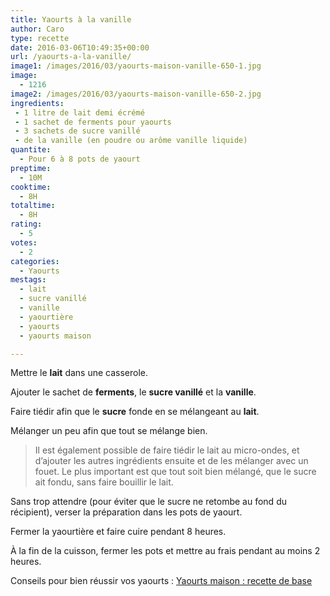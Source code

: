 ```yaml
---
title: Yaourts à la vanille
author: Caro
type: recette
date: 2016-03-06T10:49:35+00:00
url: /yaourts-a-la-vanille/
image1: /images/2016/03/yaourts-maison-vanille-650-1.jpg
image:
  - 1216
image2: /images/2016/03/yaourts-maison-vanille-650-2.jpg
ingredients:
 - 1 litre de lait demi écrémé
 - 1 sachet de ferments pour yaourts
 - 3 sachets de sucre vanillé
 - de la vanille (en poudre ou arôme vanille liquide)
quantite:
  - Pour 6 à 8 pots de yaourt
preptime:
  - 10M
cooktime:
  - 8H
totaltime:
  - 8H
rating:
  - 5
votes:
  - 2
categories:
  - Yaourts
mestags:
  - lait
  - sucre vanillé
  - vanille
  - yaourtière
  - yaourts
  - yaourts maison

---
```

Mettre le **lait** dans une casserole.

Ajouter le sachet de **ferments**, le **sucre vanillé** et la **vanille**.

Faire tiédir afin que le **sucre** fonde en se mélangeant au **lait**.

Mélanger un peu afin que tout se mélange bien.

> Il est également possible de faire tiédir le lait au micro-ondes, et d&rsquo;ajouter les autres ingrédients ensuite et de les mélanger avec un fouet. Le plus important est que tout soit bien mélangé, que le sucre ait fondu, sans faire bouillir le lait.

Sans trop attendre (pour éviter que le sucre ne retombe au fond du récipient), verser la préparation dans les pots de yaourt.

Fermer la yaourtière et faire cuire pendant 8 heures.

À la fin de la cuisson, fermer les pots et mettre au frais pendant au moins 2 heures.

Conseils pour bien réussir vos yaourts : [Yaourts maison : recette de base][1]

 [1]: http://www.instamiam.fr/yaourts-maison-recette-de-base/